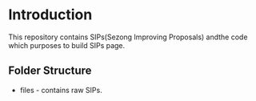 # Introduction

This repository contains SIPs(Sezong Improving Proposals) andthe code which purposes to build SIPs page.

## Folder Structure

- files - contains raw SIPs.
